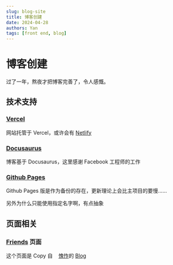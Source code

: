 ```yaml
---
slug: blog-site
title: 博客创建
date: 2024-04-28
authors: Yan
tags: [front end, blog]
---
```


# 博客创建

过了一年，熬夜才把博客完善了，令人感慨。

## 技术支持

### [Vercel](https://vercel.com/)

网站托管于 Vercel，或许会有 [Netlify](https://www.netlify.com/) 

### [Docusaurus](https://docusaurus.io/)

博客基于 Docusaurus，这里感谢 Facebook 工程师的工作

### [Github Pages](https://yan-zero.github.io)

Github Pages 版是作为备份的存在，更新理论上会比主项目的要慢……

另外为什么只能使用指定名字啊，有点抽象

## 页面相关

### [Friends](/friends) 页面

这个页面是 Copy 自<img src="https://github.com/kuizuo.png" width="16px" height="16px"/>[愧怍](https://kuizuo.cn/)的 [Blog](https://github.com/kuizuo/blog)